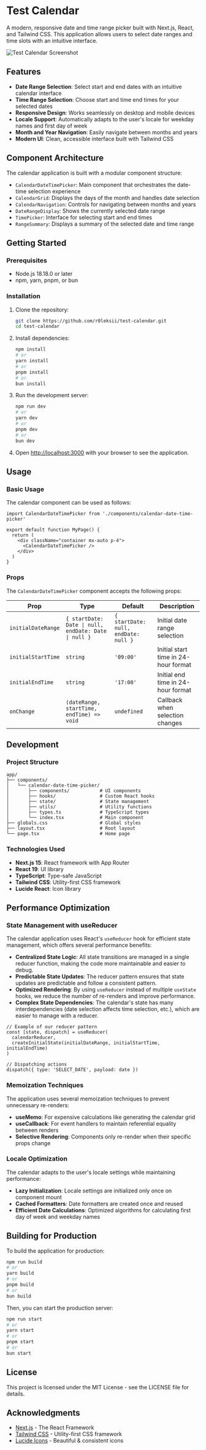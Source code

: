 # Test Calendar

A modern, responsive date and time range picker built with Next.js, React, and Tailwind CSS. This application allows users to select date ranges and time slots with an intuitive interface.

![Test Calendar Screenshot](/public/Screenshot.jpeg)

## Features

- **Date Range Selection**: Select start and end dates with an intuitive calendar interface
- **Time Range Selection**: Choose start and time end times for your selected dates
- **Responsive Design**: Works seamlessly on desktop and mobile devices
- **Locale Support**: Automatically adapts to the user's locale for weekday names and first day of week
- **Month and Year Navigation**: Easily navigate between months and years
- **Modern UI**: Clean, accessible interface built with Tailwind CSS

## Component Architecture

The calendar application is built with a modular component structure:

- `CalendarDateTimePicker`: Main component that orchestrates the date-time selection experience
- `CalendarGrid`: Displays the days of the month and handles date selection
- `CalendarNavigation`: Controls for navigating between months and years
- `DateRangeDisplay`: Shows the currently selected date range
- `TimePicker`: Interface for selecting start and end times
- `RangeSummary`: Displays a summary of the selected date and time range

## Getting Started

### Prerequisites

- Node.js 18.18.0 or later
- npm, yarn, pnpm, or bun

### Installation

1. Clone the repository:

   ```bash
   git clone https://github.com/r0leksii/test-calendar.git
   cd test-calendar
   ```

2. Install dependencies:

   ```bash
   npm install
   # or
   yarn install
   # or
   pnpm install
   # or
   bun install
   ```

3. Run the development server:

   ```bash
   npm run dev
   # or
   yarn dev
   # or
   pnpm dev
   # or
   bun dev
   ```

4. Open [http://localhost:3000](http://localhost:3000) with your browser to see the application.

## Usage

### Basic Usage

The calendar component can be used as follows:

```tsx
import CalendarDateTimePicker from './components/calendar-date-time-picker'

export default function MyPage() {
  return (
    <div className="container mx-auto p-4">
      <CalendarDateTimePicker />
    </div>
  )
}
```

### Props

The `CalendarDateTimePicker` component accepts the following props:

| Prop               | Type                                                 | Default                              | Description                          |
| ------------------ | ---------------------------------------------------- | ------------------------------------ | ------------------------------------ |
| `initialDateRange` | `{ startDate: Date \| null, endDate: Date \| null }` | `{ startDate: null, endDate: null }` | Initial date range selection         |
| `initialStartTime` | `string`                                             | `'09:00'`                            | Initial start time in 24-hour format |
| `initialEndTime`   | `string`                                             | `'17:00'`                            | Initial end time in 24-hour format   |
| `onChange`         | `(dateRange, startTime, endTime) => void`            | `undefined`                          | Callback when selection changes      |

## Development

### Project Structure

```
app/
├── components/
│   └── calendar-date-time-picker/
│       ├── components/           # UI components
│       ├── hooks/                # Custom React hooks
│       ├── state/                # State management
│       ├── utils/                # Utility functions
│       ├── types.ts              # TypeScript types
│       └── index.tsx             # Main component
├── globals.css                   # Global styles
├── layout.tsx                    # Root layout
└── page.tsx                      # Home page
```

### Technologies Used

- **Next.js 15**: React framework with App Router
- **React 19**: UI library
- **TypeScript**: Type-safe JavaScript
- **Tailwind CSS**: Utility-first CSS framework
- **Lucide React**: Icon library

## Performance Optimization

### State Management with useReducer

The calendar application uses React's `useReducer` hook for efficient state management, which offers several performance benefits:

- **Centralized State Logic**: All state transitions are managed in a single reducer function, making the code more maintainable and easier to debug.
- **Predictable State Updates**: The reducer pattern ensures that state updates are predictable and follow a consistent pattern.
- **Optimized Rendering**: By using `useReducer` instead of multiple `useState` hooks, we reduce the number of re-renders and improve performance.
- **Complex State Dependencies**: The calendar's state has many interdependencies (date selection affects time selection, etc.), which are easier to manage with a reducer.

```tsx
// Example of our reducer pattern
const [state, dispatch] = useReducer(
  calendarReducer,
  createInitialState(initialDateRange, initialStartTime, initialEndTime)
)

// Dispatching actions
dispatch({ type: 'SELECT_DATE', payload: date })
```

### Memoization Techniques

The application uses several memoization techniques to prevent unnecessary re-renders:

- **useMemo**: For expensive calculations like generating the calendar grid
- **useCallback**: For event handlers to maintain referential equality between renders
- **Selective Rendering**: Components only re-render when their specific props change

### Locale Optimization

The calendar adapts to the user's locale settings while maintaining performance:

- **Lazy Initialization**: Locale settings are initialized only once on component mount
- **Cached Formatters**: Date formatters are created once and reused
- **Efficient Date Calculations**: Optimized algorithms for calculating first day of week and weekday names

## Building for Production

To build the application for production:

```bash
npm run build
# or
yarn build
# or
pnpm build
# or
bun build
```

Then, you can start the production server:

```bash
npm run start
# or
yarn start
# or
pnpm start
# or
bun start
```

## License

This project is licensed under the MIT License - see the LICENSE file for details.

## Acknowledgments

- [Next.js](https://nextjs.org) - The React Framework
- [Tailwind CSS](https://tailwindcss.com) - Utility-first CSS framework
- [Lucide Icons](https://lucide.dev) - Beautiful & consistent icons
